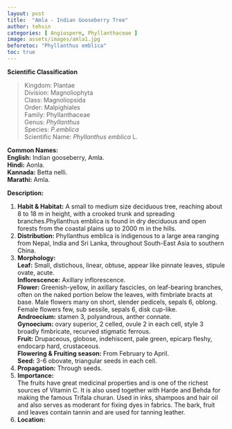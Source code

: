 ```yaml
---
layout: post
title:  "Amla - Indian Gooseberry Tree"
author: tehsin
categories: [ Angiosperm, Phyllanthaceae ]
image: assets/images/amla1.jpg
beforetoc: "Phyllanthus emblica"
toc: true
---
```


**Scientific Classification**  
>Kingdom:			Plantae  
>Division:			Magnoliophyta  
>Class:				Magnoliopsida  
>Order:				Malpighiales  
>Family:			Phyllanthaceae  
>Genus:				*Phyllanthus*  
>Species:			*P.emblica*  
>Scientific Name:	*Phyllanthus emblica* L.  

**Common Names:**  
**English:**		Indian gooseberry, Amla.  
**Hindi:**			Aonla.  
**Kannada:**		Betta nelli.  
**Marathi:**        Amla.  

**Description:**
1. **Habit & Habitat:** A small to medium size deciduous tree, reaching about 8 to 18 m in height, with a crooked trunk and spreading branches.Phyllanthus emblica is found in dry deciduous and open forests from the coastal plains up to 2000 m in the hills.  
2. **Distribution:** Phyllanthus emblica is indigenous to a large area ranging from Nepal, India and Sri Lanka, throughout South-East Asia to southern China.  
3. **Morphology:**  
**Leaf:** Small, distichous, linear, obtuse, appear like pinnate leaves, stipule ovate, acute.  
**Inflorescence:** Axillary inflorescence.  
**Flower:** Greenish-yellow, in axillary fascicles, on leaf-bearing branches, often on the naked portion below the leaves, with fimbriate bracts at base. Male flowers many on short, slender pedicels, sepals 6, oblong.  Female flowers few, sub sessile, sepals 6, disk cup-like.  
**Androecium:**  stamen 3, polyandrous, anther connate.  
**Gynoecium:**   ovary superior, 2 celled, ovule 2 in each cell, style 3 broadly fimbricate, recurved stigmatic ferrous.  
**Fruit:** Drupaceous, globose, indehiscent, pale green, epicarp fleshy, endocarp hard, crustaceous.  
**Flowering & Fruiting season:** From February to April.  
**Seed:** 3-6 obovate, triangular seeds in each cell.  
4. **Propagation:** Through seeds.  
5. **Importance:**  
The fruits have great medicinal properties and is one of the richest sources of Vitamin C. It is also used together with Harde and Behda for making the famous Trifala churan. Used in inks, shampoos and hair oil and also serves as moderant for fixing dyes in fabrics. The bark, fruit and leaves contain tannin and are used for tanning leather.  
6. **Location:**   
